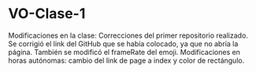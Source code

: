 # VO-Clase-1
Modificaciones en la clase: Correcciones del primer repositorio realizado. 
Se corrigió el link del GitHub que se había colocado, ya que no abría la página. También se modificó el frameRate del emoji.
Modificaciones en horas autónomas: cambio del link de page a index y color de rectángulo. 
